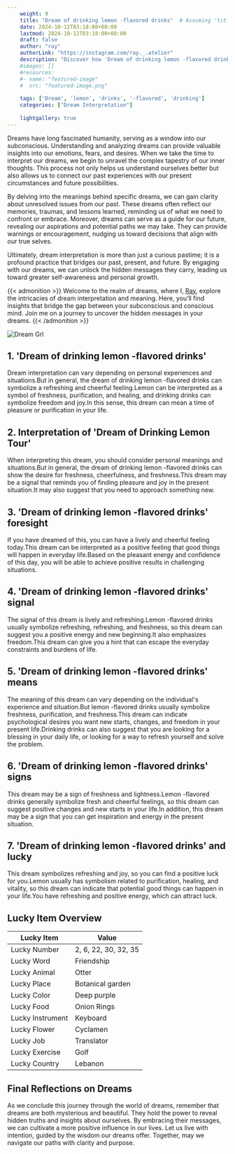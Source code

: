 ```yaml
---
    weight: 9
    title: "Dream of drinking lemon -flavored drinks"  # Assuming 'title' column exists
    date: 2024-10-12T03:18:00+08:00
    lastmod: 2024-10-12T03:18:00+08:00
    draft: false
    author: "ray"
    authorLink: "https://instagram.com/ray._.atelier"
    description: "Discover how 'Dream of drinking lemon -flavored drinks' can interpret your future and uncover its significant meanings in your life."
    #images: []
    #resources:
    #- name: "featured-image"
    #  src: "featured-image.png"
    
    tags: ['Dream', 'lemon', 'drinks', '-flavored', 'drinking']
    categories: ["Dream Interpretation"]
    
    lightgallery: true
---
```

    
Dreams have long fascinated humanity, serving as a window into our subconscious. Understanding and analyzing dreams can provide valuable insights into our emotions, fears, and desires. When we take the time to interpret our dreams, we begin to unravel the complex tapestry of our inner thoughts. This process not only helps us understand ourselves better but also allows us to connect our past experiences with our present circumstances and future possibilities.

By delving into the meanings behind specific dreams, we can gain clarity about unresolved issues from our past. These dreams often reflect our memories, traumas, and lessons learned, reminding us of what we need to confront or embrace. Moreover, dreams can serve as a guide for our future, revealing our aspirations and potential paths we may take. They can provide warnings or encouragement, nudging us toward decisions that align with our true selves.

Ultimately, dream interpretation is more than just a curious pastime; it is a profound practice that bridges our past, present, and future. By engaging with our dreams, we can unlock the hidden messages they carry, leading us toward greater self-awareness and personal growth.

{{< admonition >}}
Welcome to the realm of dreams, where I, [Ray](https://instagram.com/ray._.atelier), explore the intricacies of dream interpretation and meaning. Here, you’ll find insights that bridge the gap between your subconscious and conscious mind. Join me on a journey to uncover the hidden messages in your dreams.
{{< /admonition >}}

![Dream Grl](https://cdn.pixabay.com/photo/2017/11/02/03/35/gothic-2910057_1280.jpg "Dream Grl")

## 1. 'Dream of drinking lemon -flavored drinks'
Dream interpretation can vary depending on personal experiences and situations.But in general, the dream of drinking lemon -flavored drinks can symbolize a refreshing and cheerful feeling.Lemon can be interpreted as a symbol of freshness, purification, and healing, and drinking drinks can symbolize freedom and joy.In this sense, this dream can mean a time of pleasure or purification in your life.

## 2. Interpretation of 'Dream of Drinking Lemon Tour'
When interpreting this dream, you should consider personal meanings and situations.But in general, the dream of drinking lemon -flavored drinks can show the desire for freshness, cheerfulness, and freshness.This dream may be a signal that reminds you of finding pleasure and joy in the present situation.It may also suggest that you need to approach something new.

## 3. 'Dream of drinking lemon -flavored drinks' foresight
If you have dreamed of this, you can have a lively and cheerful feeling today.This dream can be interpreted as a positive feeling that good things will happen in everyday life.Based on the pleasant energy and confidence of this day, you will be able to achieve positive results in challenging situations.

## 4. 'Dream of drinking lemon -flavored drinks' signal
The signal of this dream is lively and refreshing.Lemon -flavored drinks usually symbolize refreshing, refreshing, and freshness, so this dream can suggest you a positive energy and new beginning.It also emphasizes freedom.This dream can give you a hint that can escape the everyday constraints and burdens of life.

## 5. 'Dream of drinking lemon -flavored drinks' means
The meaning of this dream can vary depending on the individual's experience and situation.But lemon -flavored drinks usually symbolize freshness, purification, and freshness.This dream can indicate psychological desires you want new starts, changes, and freedom in your present life.Drinking drinks can also suggest that you are looking for a blessing in your daily life, or looking for a way to refresh yourself and solve the problem.

## 6. 'Dream of drinking lemon -flavored drinks' signs
This dream may be a sign of freshness and lightness.Lemon -flavored drinks generally symbolize fresh and cheerful feelings, so this dream can suggest positive changes and new starts in your life.In addition, this dream may be a sign that you can get inspiration and energy in the present situation.

## 7. 'Dream of drinking lemon -flavored drinks' and lucky
This dream symbolizes refreshing and joy, so you can find a positive luck for you.Lemon usually has symbolism related to purification, healing, and vitality, so this dream can indicate that potential good things can happen in your life.You have refreshing and positive energy, which can attract luck.

## Lucky Item Overview
| Lucky Item          | Value              |
|---------------|--------------------|
| Lucky Number        | 2, 6, 22, 30, 32, 35  |
| Lucky Word          | Friendship |
| Lucky Animal        | Otter |
| Lucky Place         | Botanical garden     |
| Lucky Color         | Deep purple     |
| Lucky Food          | Onion Rings      |
| Lucky Instrument    | Keyboard |
| Lucky Flower        | Cyclamen    |
| Lucky Job           | Translator       |
| Lucky Exercise      | Golf  |
| Lucky Country       | Lebanon    |


##  Final Reflections on Dreams

As we conclude this journey through the world of dreams, remember that dreams are both mysterious and beautiful. They hold the power to reveal hidden truths and insights about ourselves. By embracing their messages, we can cultivate a more positive influence in our lives. Let us live with intention, guided by the wisdom our dreams offer. Together, may we navigate our paths with clarity and purpose.
